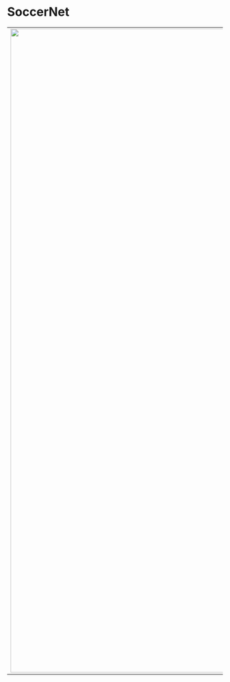 # SoccerNet
<table>
  <tr>
    <td>
      <img src="https://github.com/Ernesto905/nirvana/assets/44984106/2efe2704-6de7-4bca-8194-569cd8cff32b" width="1500">
    </td>
    <td style="text-align: left; padding-left: 20px;">
By harnessing the power of computer vision, we can transform the way soccer can be understood, watched, and even played. This project uses pre-trained Computer Vision models to analyze every moment of a match—tracking players, speeds, ball control, and more—to provide deep, actionable stats. Although no past ML experience is required, members should be very comfortable with Python as the overall goal of the project will be to build a Python package for soccer match analysis.
    </td>
  </tr>
</table>

